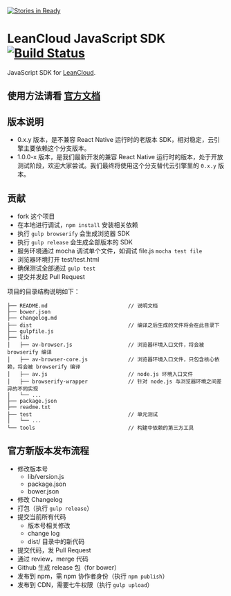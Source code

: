 [![Stories in Ready](https://badge.waffle.io/leancloud/javascript-sdk.png?label=ready&title=Ready)](https://waffle.io/leancloud/javascript-sdk)
# LeanCloud JavaScript SDK [![Build Status](https://travis-ci.org/leancloud/javascript-sdk.svg)](https://travis-ci.org/leancloud/javascript-sdk)

JavaScript SDK for [LeanCloud](http://leancloud.cn/).

## 使用方法请看 [官方文档](http://leancloud.cn/docs/js_guide.html)

## 版本说明

* 0.x.y 版本，是不兼容 React Native 运行时的老版本 SDK，相对稳定，云引擎主要依赖这个分支版本。
* 1.0.0-x 版本，是我们最新开发的兼容 React Native 运行时的版本，处于开放测试阶段，欢迎大家尝试。我们最终将使用这个分支替代云引擎里的 `0.x.y` 版本。

## 贡献

* fork 这个项目
* 在本地进行调试，`npm install` 安装相关依赖
* 执行 `gulp browserify` 会生成浏览器 SDK
* 执行 `gulp release` 会生成全部版本的 SDK
* 服务环境通过 mocha 调试单个文件，如调试 file.js `mocha test file`
* 浏览器环境打开 test/test.html
* 确保测试全部通过 `gulp test`
* 提交并发起 Pull Request

项目的目录结构说明如下：

```
├── README.md                          // 说明文档
├── bower.json
├── changelog.md
├── dist                               // 编译之后生成的文件将会在此目录下
├── gulpfile.js
├── lib
│   ├── av-browser.js                  // 浏览器环境入口文件，将会被 browserify 编译
│   ├── av-browser-core.js             // 浏览器环境入口文件，只包含核心依赖，将会被 browserify 编译
│   ├── av.js                          // node.js 环境入口文件
│   ├── browserify-wrapper             // 针对 node.js 与浏览器环境之间差异的不同实现
│   └── ...
├── package.json
├── readme.txt
├── test                               // 单元测试
│   └── ...
└── tools                              // 构建中依赖的第三方工具
```

## 官方新版本发布流程

* 修改版本号
  * lib/version.js
  * package.json
  * bower.json
* 修改 Changelog
* 打包（执行 `gulp release`）
* 提交当前所有代码
  * 版本号相关修改
  * change log
  * dist/ 目录中的新代码
* 提交代码，发 Pull Request
* 通过 review，merge 代码
* Github 生成 release 包（for bower）
* 发布到 npm，需 npm 协作者身份（执行 `npm publish`）
* 发布到 CDN，需要七牛权限（执行 `gulp upload`）
